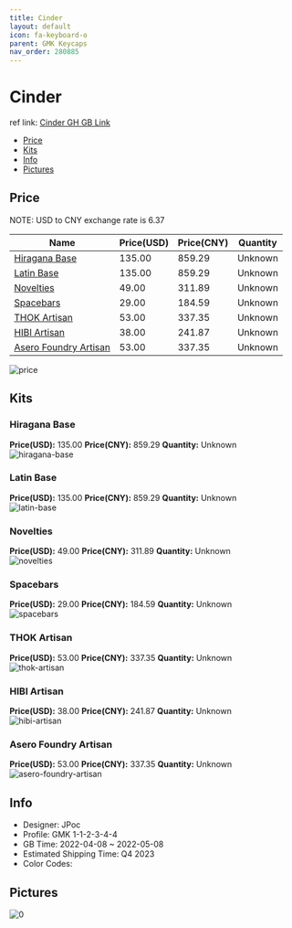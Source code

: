 ```yaml
---
title: Cinder 
layout: default
icon: fa-keyboard-o
parent: GMK Keycaps
nav_order: 280885
---
```


# Cinder 

ref link: [Cinder GH GB Link](https://geekhack.org/index.php?topic=116822.0)

* [Price](#price)
* [Kits](#kits)
* [Info](#info)
* [Pictures](#pictures)

## Price

NOTE: USD to CNY exchange rate is 6.37

| Name          | Price(USD)   |  Price(CNY) | Quantity |
| ------------- | ------------ |  ---------- | -------- |
|[Hiragana Base](#hiragana-base)|135.00|859.29|Unknown|
|[Latin Base](#latin-base)|135.00|859.29|Unknown|
|[Novelties](#novelties)|49.00|311.89|Unknown|
|[Spacebars](#spacebars)|29.00|184.59|Unknown|
|[THOK Artisan](#thok-artisan)|53.00|337.35|Unknown|
|[HIBI Artisan](#hibi-artisan)|38.00|241.87|Unknown|
|[Asero Foundry Artisan](#asero-foundry-artisan)|53.00|337.35|Unknown|

<img src="{{ 'assets/images/gmk-keycaps/Cinder/price.png' | relative_url }}" alt="price" class="image featured">

## Kits
### Hiragana Base  
**Price(USD):** 135.00	**Price(CNY):** 859.29	**Quantity:** Unknown  
<img src="{{ 'assets/images/gmk-keycaps/Cinder/kits_pics/hiragana-base.jpg' | relative_url }}" alt="hiragana-base" class="image featured">

### Latin Base  
**Price(USD):** 135.00	**Price(CNY):** 859.29	**Quantity:** Unknown  
<img src="{{ 'assets/images/gmk-keycaps/Cinder/kits_pics/latin-base.jpg' | relative_url }}" alt="latin-base" class="image featured">

### Novelties  
**Price(USD):** 49.00	**Price(CNY):** 311.89	**Quantity:** Unknown  
<img src="{{ 'assets/images/gmk-keycaps/Cinder/kits_pics/novelties.jpg' | relative_url }}" alt="novelties" class="image featured">

### Spacebars  
**Price(USD):** 29.00	**Price(CNY):** 184.59	**Quantity:** Unknown  
<img src="{{ 'assets/images/gmk-keycaps/Cinder/kits_pics/spacebars.jpg' | relative_url }}" alt="spacebars" class="image featured">

### THOK Artisan  
**Price(USD):** 53.00	**Price(CNY):** 337.35	**Quantity:** Unknown  
<img src="{{ 'assets/images/gmk-keycaps/Cinder/kits_pics/thok-artisan.png' | relative_url }}" alt="thok-artisan" class="image featured">

### HIBI Artisan  
**Price(USD):** 38.00	**Price(CNY):** 241.87	**Quantity:** Unknown  
<img src="{{ 'assets/images/gmk-keycaps/Cinder/kits_pics/hibi-artisan.png' | relative_url }}" alt="hibi-artisan" class="image featured">

### Asero Foundry Artisan  
**Price(USD):** 53.00	**Price(CNY):** 337.35	**Quantity:** Unknown  
<img src="{{ 'assets/images/gmk-keycaps/Cinder/kits_pics/asero-foundry-artisan.jpg' | relative_url }}" alt="asero-foundry-artisan" class="image featured">

## Info
* Designer: JPoc  
* Profile: GMK 1-1-2-3-4-4  
* GB Time: 2022-04-08 ~ 2022-05-08  
* Estimated Shipping Time: Q4 2023  
* Color Codes:  


## Pictures  
<img src="{{ 'assets/images/gmk-keycaps/Cinder/rendering_pics/0.jpg' | relative_url }}" alt="0" class="image featured">
